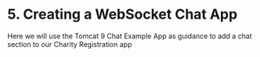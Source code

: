 # 5. Creating a WebSocket Chat App

Here we will use the Tomcat 9 Chat Example App as guidance to add a chat section to our Charity Registration app